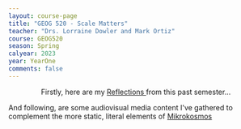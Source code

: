 ```yaml
---
layout: course-page
title: "GEOG 520 - Scale Matters"
teacher: "Drs. Lorraine Dowler and Mark Ortiz"
course: GEOG520
season: Spring
calyear: 2023
year: YearOne
comments: false
---
```

<p align="center">
Firstly, here are my <a class="btn zoombtn" href="{{ site.url }}YearOne/Spring2023/GEOG520/Reflections">
     Reflections
     </a> 
from this past semester...<br/>

And following, are some audiovisual media content I've gathered to complement the more static, literal elements of [Mikrokosmos](https://FM-Kim-psu.github.io/YearOne/Spring2023/GEOG520/mikrokosmos_add_ons)
</p>

